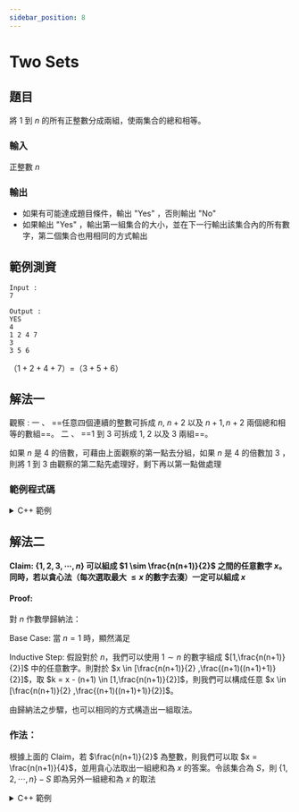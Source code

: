 ```yaml
---
sidebar_position: 8
---
```


Two Sets
===

題目
---
將 $1$ 到 $n$ 的所有正整數分成兩組，使兩集合的總和相等。

### 輸入
正整數 $n$

### 輸出
- 如果有可能達成題目條件，輸出 "Yes" ，否則輸出 "No"
- 如果輸出 "Yes" ，輸出第一組集合的大小，並在下一行輸出該集合內的所有數字，第二個集合也用相同的方式輸出

範例測資
---
```
Input :
7

Output :
YES
4
1 2 4 7
3
3 5 6
```
（$1 + 2 + 4 + 7$）$=$（$3 + 5 +6$）

解法一
---
觀察 : 
一 、 ==任意四個連續的整數可拆成 $n$, $n + 2$ 以及 $n + 1, n + 2$ 兩個總和相等的數組==。
二 、 ==$1$ 到 $3$ 可拆成 $1$, $2$ 以及 $3$ 兩組==。

如果 $n$ 是 $4$ 的倍數，可藉由上面觀察的第一點去分組，如果 $n$ 是 $4$ 的倍數加 $3$ ，則將 $1$ 到 $3$ 由觀察的第二點先處理好，剩下再以第一點做處理


### 範例程式碼
<details>
<summary>C++ 範例  </summary>
```cpp
#include<bits/stdc++.h>
using namespace std;
int main()
{
    ios_base::sync_with_stdio(0);
    cin.tie(0);
    int n;
    cin >> n;
    if(n < 3) cout << "NO";
    else if(n == 3) cout << "YES" << endl << 1 << endl << 3 << endl << 2 << endl << 1 << ' ' << 2;
    else if(n % 4 == 0) {
        cout << "YES";
        int k = 2;
        int i = 1;
        int j = n;
        while(k--) {
            cout << endl << n/2 << endl;
            for(int p = 0; p < n / 4; p++) {
                cout << i << ' ' << j << ' ';
                i++, j--;
            }
        }
    } 
    else if(n % 4 == 3) {
        cout << "YES" << endl;
        set<int>f;
        set<int>s;
        f.insert(1);
        f.insert(2);
        s.insert(3);
        for(int i = 4;i <= n; i++) {
            if(i % 4 == 0) f.insert(i);
            else if(i % 4 == 3) f.insert(i);
            else if(i % 4 == 1) s.insert(i);
            else s.insert(i);
        }
        cout << f.size() << endl;
        for(auto i = f.begin(); i != f.end(); i++) cout << *i << ' ';
        cout << endl << s.size() << endl;
        for(auto i = s.begin(); i != s.end(); i++) cout<<*i<<' ';
    }
    else cout<<"NO";
}
```
</details>

解法二
---
#### Claim: $\{1, 2, 3, \cdots, n\}$ 可以組成 $1 \sim \frac{n(n+1)}{2}$ 之間的任意數字 $x$。同時，若以貪心法（每次選取最大 $\le x$ 的數字去湊）一定可以組成 $x$

#### Proof: 

對 $n$ 作數學歸納法：

Base Case: 當 $n=1$ 時，顯然滿足

Inductive Step: 假設對於 $n$，我們可以使用 $1 \sim n$ 的數字組成 $[1,\frac{n(n+1)}{2}]$ 中的任意數字。則對於 $x \in [\frac{n(n+1)}{2} ,\frac{(n+1)((n+1)+1)}{2}]$，取 $k = x - (n+1) \in [1,\frac{n(n+1)}{2}]$，則我們可以構成任意 $x \in [\frac{n(n+1)}{2} ,\frac{(n+1)((n+1)+1)}{2}]$。

由歸納法之步驟，也可以相同的方式構造出一組取法。

### 作法：

根據上面的 Claim，若 $\frac{n(n+1)}{2}$ 為整數，則我們可以取 $x = \frac{n(n+1)}{4}$，並用貪心法取出一組總和為 $x$ 的答案。令該集合為 $S$，則 $\{1,2,\cdots,n\} - S$ 即為另外一組總和為 $x$ 的取法

<details>
<summary>C++ 範例</summary>
```cpp
#include <bits/stdc++.h>
 
#define ll long long
#define fastio ios_base::sync_with_stdio(0); cin.tie(0); 
 
using namespace std;
 
int main(){
	fastio
	ll int n, sum1 = 0,sum2 = 0;
	unordered_map<int,int> m;
	cin >> n;
	if((n*(n+1)/2)&1) cout << "NO" << "\n";
	else {
		cout << "YES\n";
		ll target = n * (n + 1) / 2 / 2;
		vector<int>ans1;
		for(int i = n;i >= 1;i--){
			if(target - sum1 > i) {
				sum1 += i, m[i]++;
				ans1.push_back(i);
			}
			else{
				ans1.push_back(target-sum1);
				m[target-sum1]++;
				sum1 += target-sum1;
				break;
			}
		}
		cout << ans1.size() << "\n";
		for(auto x : ans1) cout << x << " ";
		cout << "\n" << n - ans1.size() << "\n";
		for(int i = 1;i <= n;i++){
			if(!m[i]) cout << i << " ";
		}
	}
}
```
</details>